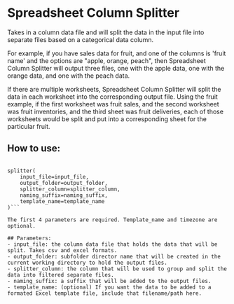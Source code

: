 # Spreadsheet Column Splitter
Takes in a column data file and will split the data in the input file into separate files based on a categorical data column. 

For example, if you have sales data for fruit, and one of the columns is 'fruit name' and the options are "apple, orange, peach", then Spreadsheet Column Splitter will output three files, one with the apple data, one with the orange data, and one with the peach data. 

If there are multiple worksheets, Spreadsheet Column Splitter will split the data in each worksheet into the corresponding output file. Using the fruit example, if the first worksheet was fruit sales, and the second worksheet was fruit inventories, and the third sheet was fruit deliveries, each of those worksheets would be split and put into a corresponding sheet for the particular fruit. 

## How to use:

```from spreadsheet_column_splitter import splitter

splitter(
    input_file=input_file,
    output_folder=output_folder,
    splitter_column=splitter_column,
    naming_suffix=naming_suffix,
    template_name=template_name
)```

The first 4 parameters are required. Template_name and timezone are optional. 

## Parameters:
- input_file: the column data file that holds the data that will be split. Takes csv and excel formats. 
- output_folder: subfolder director name that will be created in the current working directory to hold the output files.
- splitter_column: the column that will be used to group and split the data into filtered separate files. 
- naming_suffix: a suffix that will be added to the output files. 
- template_name: (optional) If you want the data to be added to a formated Excel template file, include that filename/path here.